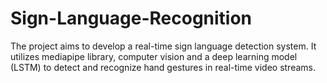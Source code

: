 # Sign-Language-Recognition
The project aims to develop a real-time sign language detection system. It utilizes mediapipe library, computer vision and a deep learning model (LSTM) to detect and recognize hand gestures in real-time video streams.
